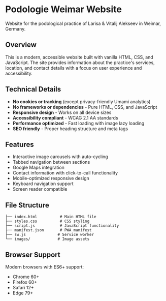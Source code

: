 # Podologie Weimar Website

Website for the podological practice of Larisa & Vitalij Alekseev in Weimar, Germany.

## Overview

This is a modern, accessible website built with vanilla HTML, CSS, and JavaScript. The site provides information about the practice's services, location, and contact details with a focus on user experience and accessibility.

## Technical Details

- **No cookies or tracking** (except privacy-friendly Umami analytics)
- **No frameworks or dependencies** - Pure HTML, CSS, and JavaScript
- **Responsive design** - Works on all device sizes
- **Accessibility compliant** - WCAG 2.1 AA standards
- **Performance optimized** - Fast loading with image lazy loading
- **SEO friendly** - Proper heading structure and meta tags

## Features

- Interactive image carousels with auto-cycling
- Tabbed navigation between sections
- Google Maps integration
- Contact information with click-to-call functionality
- Mobile-optimized responsive design
- Keyboard navigation support
- Screen reader compatible

## File Structure

```
├── index.html          # Main HTML file
├── styles.css          # CSS styling
├── script.js           # JavaScript functionality
├── manifest.json       # PWA manifest
├── sw.js              # Service worker
└── images/            # Image assets
```

## Browser Support

Modern browsers with ES6+ support:
- Chrome 60+
- Firefox 60+  
- Safari 12+
- Edge 79+